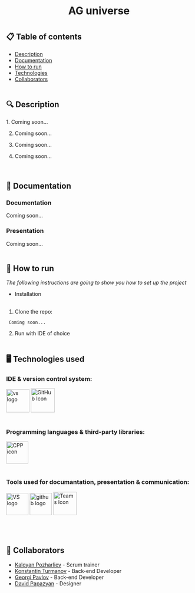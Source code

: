 <h1 align="center"> AG universe <h1>
 

 
## 📋 Table of contents
  - [Description](#description)
  - [Documentation](#docs)
  - [How to run](#install)
  - [Technologies](#technologies)
  - [Collaborators](#collaborators)
<br></br>
## 🔍 Description <a name="description"></a>
<p> 1. Coming soon...

2. Coming soon...

3. Coming soon...

4. Coming soon... </p>
<br>
 
## 📃 Documentation <a name="docs"></a>
 
### Documentation
 
Coming soon...

### Presentation
Coming soon...
<br></br>
## 🚀 How to run <a name="install"></a>
*The following instructions are going to show you how to set up the project*
 
- Installation
<br></br>
1. Clone the repo:
```
 Coming soon...
```
 
2. Run with IDE of choice
<br></br>
## 🖥️ Technologies used <a name="technologies"></a>
 
### IDE & version control system:
 
<a href="https://code.visualstudio.com/"><img src="assets/VSlogo.png" alt="vs logo" width="63"/></a>
<a href="https://github.com/"><img src="assets/GitHublogo.png" alt="GitHub Icon" width="65"/></a>
<br></br>
### Programming languages & third-party libraries:
 
</a>
 
<a href="https://cplusplus.com/"> <img src="https://cdn-icons-png.flaticon.com/512/6132/6132222.png" alt="CPP icon" width="60"/></a>
<br></br>
### Tools used for documantation, presentation & communication:
 
<a href="https://visualstudio.microsoft.com/ru/"><img src="assets/VSlogo.png" alt="VS logo" width="60"/></a>
<a href="https://github.com/codingburgas/sprint-math-games-9th-grade-quantumcode"><img src="assets/GitHublogo.png" alt="github logo" width="60"/></a>
<a href="https://www.microsoft.com/en-us/microsoft-teams/group-chat-software"><img src="" alt="Teams Icon" width="63"/></a>
<br></br>
<br></br>
## 🧑 Collaborators <a name="collaborators"></a>
- [Kaloyan Pozharliev](https://github.com/KBPozharliev23) - Scrum trainer
- [Konstantin Turmanov](https://github.com/KSTurmanov) - Back-end Developer
- [Georgi Pavlov](https://github.com/GZPavlov23) - Back-end Developer
- [David Papazyan](https://github.com/DHPapazian) - Designer
